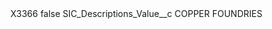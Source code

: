 <?xml version="1.0" encoding="UTF-8"?>
<CustomMetadata xmlns="http://soap.sforce.com/2006/04/metadata" xmlns:xsi="http://www.w3.org/2001/XMLSchema-instance" xmlns:xsd="http://www.w3.org/2001/XMLSchema">
    <label>X3366</label>
    <protected>false</protected>
    <values>
        <field>SIC_Descriptions_Value__c</field>
        <value xsi:type="xsd:string">COPPER FOUNDRIES</value>
    </values>
</CustomMetadata>
